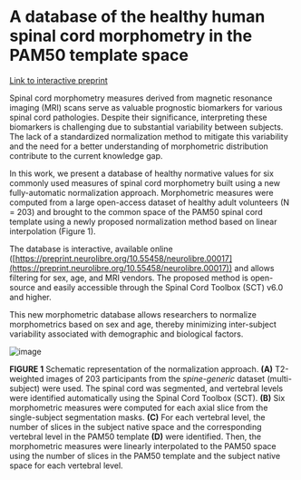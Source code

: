 # A database of the healthy human spinal cord morphometry in the PAM50 template space

[Link to interactive preprint](https://preprint.neurolibre.org/10.55458/neurolibre.00017)

Spinal cord morphometry measures derived from magnetic resonance imaging (MRI) scans serve as valuable prognostic biomarkers 
for various spinal cord pathologies. Despite their significance, interpreting these biomarkers is challenging due to substantial 
variability between subjects. The lack of a standardized normalization method to mitigate this variability and the need for a 
better understanding of morphometric distribution contribute to the current knowledge gap.

In this work, we present a database of healthy normative values for six commonly used measures of spinal cord morphometry built 
using a new fully-automatic normalization approach. Morphometric measures were computed from a large open-access dataset of 
healthy adult volunteers (N = 203) and brought to the common space of the PAM50 spinal cord template using a newly proposed 
normalization method based on linear interpolation (Figure 1).

The database is interactive, available online ([https://preprint.neurolibre.org/10.55458/neurolibre.00017](https://preprint.neurolibre.org/10.55458/neurolibre.00017)) and allows filtering for sex, age, 
and MRI vendors. The proposed method is open-source and easily accessible through the Spinal Cord Toolbox (SCT) v6.0 and higher. 

This new morphometric database allows researchers to normalize morphometrics based on sex and age, thereby minimizing inter-subject 
variability associated with demographic and biological factors.

![image](content/images/fig1.png)
<p class=\"caption\">
<b>FIGURE 1</b>  Schematic representation of the normalization approach. <b>(A)</b> T2-weighted images of 203 participants 
from the <i>spine-generic</i> dataset (multi-subject) were used. The spinal cord was segmented, and vertebral levels were 
identified automatically using the Spinal Cord Toolbox (SCT). <b>(B)</b> Six morphometric measures were computed for each 
axial slice from the single-subject segmentation masks. <b>(C)</b> For each vertebral level, the number of slices in the subject native 
space and the corresponding vertebral level in the PAM50 template <b>(D)</b> were identified. Then, the morphometric measures were 
linearly interpolated to the PAM50 space using the number of slices in the PAM50 template and the subject native space for 
each vertebral level.
</p>
